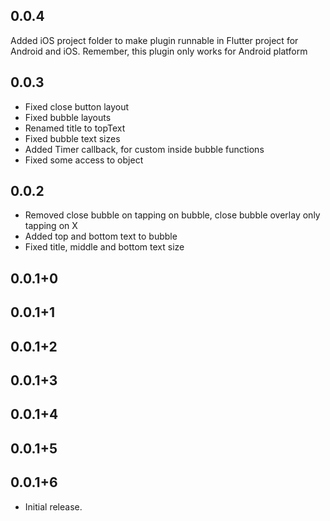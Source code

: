 ## 0.0.4

Added iOS project folder to make plugin runnable in Flutter project for Android and iOS. Remember, this plugin only works for Android platform

## 0.0.3

* Fixed close button layout
* Fixed bubble layouts
* Renamed title to topText
* Fixed bubble text sizes
* Added Timer callback, for custom inside bubble functions
* Fixed some access to object

## 0.0.2

* Removed close bubble on tapping on bubble, close bubble overlay only tapping on X
* Added top and bottom text to bubble
* Fixed title, middle and bottom text size

## 0.0.1+0
## 0.0.1+1
## 0.0.1+2
## 0.0.1+3
## 0.0.1+4
## 0.0.1+5
## 0.0.1+6

* Initial release.